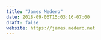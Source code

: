 ```yaml
---
title: "James Medero"
date: 2018-09-06T15:03:16-07:00
draft: false
website: https://james.medero.net
---
```

